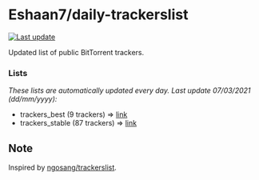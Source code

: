 
# Eshaan7/daily-trackerslist 

[![Last update](https://img.shields.io/badge/Last%20update-07/03/2021-blue.svg)](#)

Updated list of public BitTorrent trackers.

### Lists
*These lists are automatically updated every day. Last update 07/03/2021 (_dd/mm/yyyy_):*

* trackers_best (9 trackers) => [link](https://raw.githubusercontent.com/eshaan7/daily-trackerslist/master/trackers_best.txt)
* trackers_stable (87 trackers) => [link](https://raw.githubusercontent.com/eshaan7/daily-trackerslist/master/trackers_stable.txt)

## Note

Inspired by [ngosang/trackerslist](https://github.com/ngosang/trackerslist).
